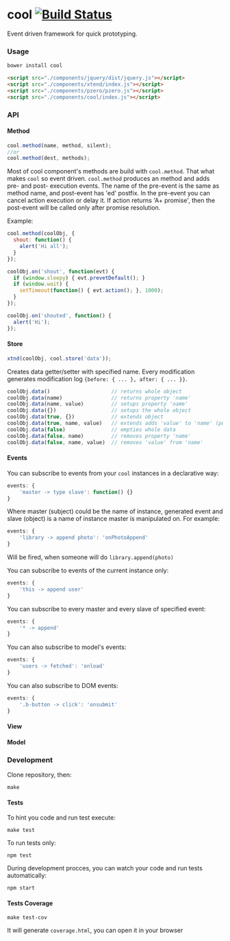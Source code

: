 cool [![Build Status](https://api.travis-ci.org/artjock/cool.png?branch=master)](https://travis-ci.org/artjock/cool)
====

Event driven framework for quick prototyping.


### Usage

```bash
bower install cool
```

```html
<script src="./components/jquery/dist/jquery.js"></script>
<script src="./components/xtend/index.js"></script>
<script src="./components/pzero/pzero.js"></script>
<script src="./components/cool/index.js"></script>
```

### API

#### Method

```js
cool.method(name, method, silent);
//or
cool.method(dest, methods);
```

Most of cool component's methods are build with `cool.method`. That what makes `cool` so event driven. `cool.method` produces an method and adds pre- and post- execution events. The name of the pre-event is the same as method name, and post-event has 'ed' postfix. In the pre-event you can cancel action execution or delay it. If action returns 'A+ promise', then the post-event will be called only after promise resolution.

Example:

```js
cool.method(coolObj, {
  shout: function() {
    alert('Hi all');
  }
});

coolObj.on('shout', function(evt) {
  if (window.sleepy) { evt.prevetDefault(); }
  if (window.wait) {
    setTimeout(function() { evt.action(); }, 1000);
  }
});

coolObj.on('shouted', function() {
  alert('Hi');
});
```

#### Store

```js
xtnd(coolObj, cool.store('data'));
```

Creates data getter/setter with specified name. Every modification generates modification log `{before: { ... }, after: { ... }}`.

```js
coolObj.data()                    // returns whole object
coolObj.data(name)                // returns property 'name'
coolObj.data(name, value)         // setups property 'name'
coolObj.data({})                  // setups the whole object
coolObj.data(true, {})            // extends object
coolObj.data(true, name, value)   // extends adds 'value' to 'name' (push to array)
coolObj.data(false)               // empties whole data
coolObj.data(false, name)         // removes property 'name'
coolObj.data(false, name, value)  // removes 'value' from 'name'
```

#### Events

You can subscribe to events from your `cool` instances in a declarative way:

```js
events: {
    'master -> type slave': function() {}
}
```
Where master (subject) could be the name of instance, generated event and slave (object) is a name of instance master is manipulated on. For example:
```js
events: {
    'library -> append photo': 'onPhotoAppend'
}
```
Will be fired, when someone will do `library.append(photo)`

You can subscribe to events of the current instance only:
```js
events: {
    'this -> append user'
}
```

You can subscribe to every master and every slave of specified event:
```js
events: {
    '* -> append'
}
```

You can also subscribe to model's events:
```js
events: {
    'users -> fetched': 'onload'
}
```

You can also subscribe to DOM events:
```js
events: {
    '.b-button -> click': 'onsubmit'
}
```

#### View
#### Model

### Development

Clone repository, then:

```
make
```

#### Tests

To hint you code and run test execute:
```
make test
```

To run tests only:
```
npm test
```

During development procces, you can watch your code and run tests automatically:
```
npm start
```

#### Tests Coverage

```
make test-cov
```

It will generate `coverage.html`, you can open it in your browser
